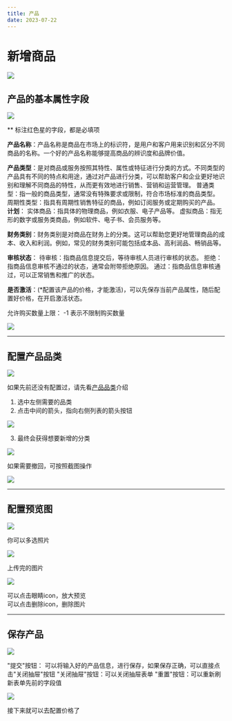 ```yaml
---
title: 产品
date: 2023-07-22
---
```



# 新增商品

![](images/product_create.png)


## 产品的基本属性字段

![](images/product_create_form.png)

** 标注红色星的字段，都是必填项

**产品名称**：产品名称是商品在市场上的标识符，是用户和客户用来识别和区分不同商品的名称。一个好的产品名称能够提高商品的辨识度和品牌价值。

**产品类型**：是对商品或服务按照其特性、属性或特征进行分类的方式。不同类型的产品具有不同的特点和用途，通过对产品进行分类，可以帮助客户和企业更好地识别和理解不同商品的特性，从而更有效地进行销售、营销和运营管理。
    普通类型：指一般的商品类型，通常没有特殊要求或限制，符合市场标准的商品类型。
    周期性类型：指具有周期性销售特征的商品，例如订阅服务或定期购买的产品。
**计划**：
    实体商品：指具体的物理商品，例如衣服、电子产品等。
    虚拟商品：指无形的数字或服务类商品，例如软件、电子书、会员服务等。

**财务类别**：财务类别是对商品在财务上的分类。这可以帮助您更好地管理商品的成本、收入和利润。例如，常见的财务类别可能包括成本品、高利润品、畅销品等。

**审核状态**：
    待审核：指商品信息提交后，等待审核人员进行审核的状态。
    拒绝：指商品信息审核不通过的状态，通常会附带拒绝原因。
    通过：指商品信息审核通过，可以正常销售和推广的状态。

**是否激活**：(*配置该产品的价格，才能激活)，可以先保存当前产品属性，随后配置好价格，在开启激活状态。

允许购买数量上限： -1 表示不限制购买数量

![](images/product_create_form_1.png)


---

## 配置产品品类

![](images/product_create_category.png)

如果先前还没有配置过，请先看[产品品类](../product-category/index.md)介绍

1. 选中左侧需要的品类
2. 点击中间的箭头，指向右侧列表的箭头按钮  

![](images/product_create_category_1.png)

3. 最终会获得想要新增的分类

![](images/product_create_category_2.png)

如果需要撤回，可按照截图操作  

![](images/product_create_category_3.png)


---

## 配置预览图

![](images/product_create_cover.png)

你可以多选照片

![](images/product_create_cover_1.png)

上传完的图片

![](images/product_create_cover_2.png)

可以点击眼睛icon，放大预览  
可以点击删除icon，删除图片

---

## 保存产品


![](images/product_create_submit.png)

"提交"按钮： 可以将输入好的产品信息，进行保存，如果保存正确，可以直接点击"关闭抽屉"按钮
"关闭抽屉"按钮：可以关闭抽屉表单
"重置"按钮：可以重新刷新表单先前的字段值


![](images/product_create_finish.png)

接下来就可以去配置价格了